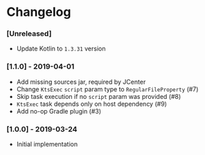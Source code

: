# Changelog

### [Unreleased]
  - Update Kotlin to `1.3.31` version

### [1.1.0] - 2019-04-01
  - Add missing sources jar, required by JCenter
  - Change `KtsExec` `script` param type to `RegularFileProperty` (#7)
  - Skip task execution if no `script` param was provided (#8)
  - `KtsExec` task depends only on host dependency (#9)
  - Add no-op Gradle plugin (#3)

### [1.0.0] - 2019-03-24
  - Initial implementation
